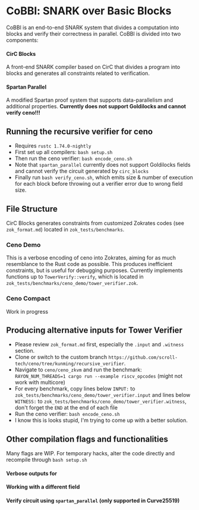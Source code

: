 # CoBBl: SNARK over Basic Blocks

CoBBl is an end-to-end SNARK system that divides a computation into blocks and verify their correctness in parallel. CoBBl is divided into two components:

#### CirC Blocks
A front-end SNARK compiler based on CirC that divides a program into blocks and generates all constraints related to verification.

#### Spartan Parallel
A modified Spartan proof system that supports data-parallelism and additional properties. **Currently does not support Goldilocks and cannot verify ceno!!!**

## Running the recursive verifier for ceno
* Requires `rustc 1.74.0-nightly`
* First set up all compilers: `bash setup.sh`
* Then run the ceno verifier: `bash encode_ceno.sh`
* Note that `spartan_parallel` currently does not support Goldilocks fields and cannot verify the circuit generated by `circ_blocks`
* Finally run `bash verify_ceno.sh`, which emits size & number of execution for each block before throwing out a verifier error due to wrong field size.

## File Structure
CirC Blocks generates constraints from customized Zokrates codes (see `zok_format.md`) located in `zok_tests/benchmarks`.

### Ceno Demo
This is a verbose encoding of ceno into Zokrates, aiming for as much resemblance to the Rust code as possible. This produces inefficient constraints, but is useful for debugging purposes. Currently implements functions up to `TowerVerify::verify`, which is located in `zok_tests/benchmarks/ceno_demo/tower_verifier.zok`.

### Ceno Compact
Work in progress

## Producing alternative inputs for Tower Verifier
* Please review `zok_format.md` first, especially the `.input` and `.witness` section.
* Clone or switch to the custom branch `https://github.com/scroll-tech/ceno/tree/kunming/recursive_verifier`.
* Navigate to `ceno/ceno_zkvm` and run the benchmark: `RAYON_NUM_THREADS=1 cargo run --example riscv_opcodes` (might not work with multicore)
* For every benchmark, copy lines below `INPUT:` to `zok_tests/benchmarks/ceno_demo/tower_verifier.input`
and lines below `WITNESS:` to `zok_tests/benchmarks/ceno_demo/tower_verifier.witness`,
don't forget the `END` at the end of each file
* Run the ceno verifier: `bash encode_ceno.sh`
* I know this is looks stupid, I'm trying to come up with a better solution.

## Other compilation flags and functionalities
Many flags are WIP. For temporary hacks, alter the code directly and recompile through `bash setup.sh`

#### Verbose outputs for

#### Working with a different field

#### Verify circuit using `spartan_parallel` (only supported in Curve25519)
